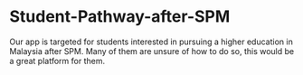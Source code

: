 # Student-Pathway-after-SPM
Our app is targeted for students interested in pursuing a higher education in Malaysia after SPM. Many of them are unsure of how to do so, this would be a great platform for them.

